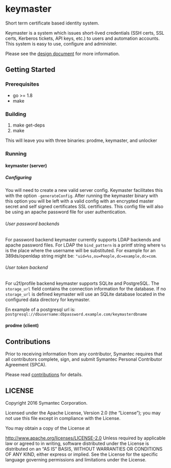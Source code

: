 # keymaster
Short term certificate based identity system.

Keymaster is a system which issues short-lived credentials (SSH certs,
SSL certs, Kerberos tickets, API keys, etc.) to users and automation
accounts. This system is easy to use, configure and administer.

Please see the
[design document](https://docs.google.com/document/d/1AW3UROCJqTc3R4MLJXxmPUNS0OFNcsiQJ_Q4j--5tQE/pub) for more information.


## Getting Started

### Prerequisites
* go >= 1.8 
* make

### Building
1. make get-deps
2. make

This will leave you with three binaries: prodme, keymaster, and unlocker

### Running

#### keymaster (server)

##### Configuring 
You will need to create a new valid server config. Keymaster facilitates this
with the option `-generateConfig`. After running the keymaster binary with
this option you will be left with a valid config with an encrypted master secret 
and self signed certificates SSL certificates. This config file will also
be using an apache password file for user authentication.

###### User password backends
For password backend keymaster currently supports LDAP backends and apache
password files. For LDAP the `bind_pattern` is a printf string where `%s` is
the place where the username will be substituted. For example for an 389ds/openldap
string might be: `"uid=%s,ou=People,dc=example,dc=com`. 

###### User token backend
For u2f/profile backend keymaster supports SQLite and PostgreSQL. The
`storage_url` field contains the connection information for the database.
If no `storage_url` is defined keymaster will use an SQLite database located
in the configured data directory for keymaster.

En example of a postgresql url is:
`postgresql://dbusername:dbpassword.example.com/keymasterdbname`

#### prodme (client)



## Contributions

Prior to receiving information from any contributor, Symantec requires
that all contributors complete, sign, and submit Symantec Personal
Contributor Agreement (SPCA).

Please read [contributions](CONTRIBUTING.md) for details.


## LICENSE

Copyright 2016 Symantec Corporation.

Licensed under the Apache License, Version 2.0 (the “License”); you
may not use this file except in compliance with the License.

You may obtain a copy of the License at

http://www.apache.org/licenses/LICENSE-2.0 Unless required by
applicable law or agreed to in writing, software distributed under the
License is distributed on an “AS IS” BASIS, WITHOUT WARRANTIES OR
CONDITIONS OF ANY KIND, either express or implied. See the License for
the specific language governing permissions and limitations under the
License.
